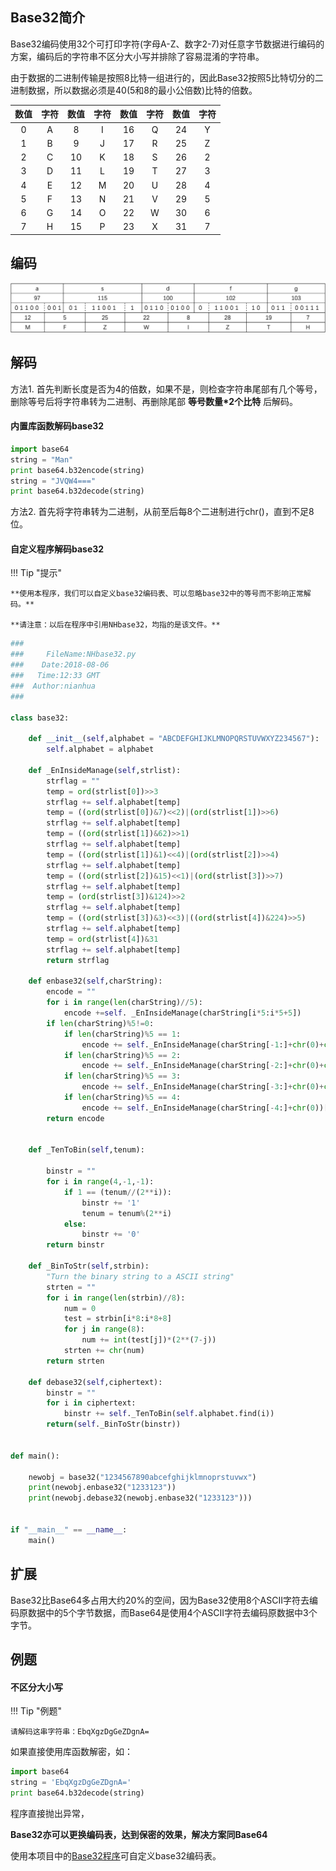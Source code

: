 ## Base32简介

Base32编码使用32个可打印字符(字母A-Z、数字2-7)对任意字节数据进行编码的方案，编码后的字符串不区分大小写并排除了容易混淆的字符串。

由于数据的二进制传输是按照8比特一组进行的，因此Base32按照5比特切分的二进制数据，所以数据必须是40(5和8的最小公倍数)比特的倍数。

| 数值 | 字符 | 数值 | 字符 | 数值 | 字符 | 数值 | 字符 |
| :-: | :-: | :-: | :-: | :-: | :-: | :-: | :-: |
| 0 | A | 8 | I | 16 | Q | 24 | Y | 
| 1 | B | 9 | J | 17 | R | 25 | Z | 
| 2 | C | 10 | K | 18 | S | 26 | 2 | 
| 3 | D | 11 | L | 19 | T | 27 | 3 | 
| 4 | E | 12 | M | 20 | U | 28 | 4 | 
| 5 | F | 13 | N | 21 | V | 29 | 5 | 
| 6 | G | 14 | O | 22 | W | 30 | 6 | 
| 7 | H | 15 | P | 23 | X | 31 | 7 | 


## 编码

![Base32-1](image/Base32-1.png)

## 解码

方法1. 首先判断长度是否为4的倍数，如果不是，则检查字符串尾部有几个等号，删除等号后将字符串转为二进制、再删除尾部 **等号数量*2个比特** 后解码。

#### 内置库函数解码base32

```python
import base64
string = "Man"
print base64.b32encode(string)
string = "JVQW4==="
print base64.b32decode(string)
```

方法2. 首先将字符串转为二进制，从前至后每8个二进制进行chr()，直到不足8位。

#### 自定义程序解码base32

!!! Tip "提示"

	**使用本程序，我们可以自定义base32编码表、可以忽略base32中的等号而不影响正常解码。**

	**请注意：以后在程序中引用NHbase32，均指的是该文件。**

```python
###
###     FileName:NHbase32.py
###    Date:2018-08-06
###   Time:12:33 GMT
###  Author:nianhua
###

class base32:

    def __init__(self,alphabet = "ABCDEFGHIJKLMNOPQRSTUVWXYZ234567"):
        self.alphabet = alphabet

    def _EnInsideManage(self,strlist):
        strflag = ""
        temp = ord(strlist[0])>>3
        strflag += self.alphabet[temp]
        temp = ((ord(strlist[0])&7)<<2)|(ord(strlist[1])>>6)
        strflag += self.alphabet[temp]
        temp = ((ord(strlist[1])&62)>>1)
        strflag += self.alphabet[temp]
        temp = ((ord(strlist[1])&1)<<4)|(ord(strlist[2])>>4)
        strflag += self.alphabet[temp]
        temp = ((ord(strlist[2])&15)<<1)|(ord(strlist[3])>>7)
        strflag += self.alphabet[temp]
        temp = (ord(strlist[3])&124)>>2
        strflag += self.alphabet[temp]
        temp = ((ord(strlist[3])&3)<<3)|((ord(strlist[4])&224)>>5)
        strflag += self.alphabet[temp]
        temp = ord(strlist[4])&31
        strflag += self.alphabet[temp]
        return strflag    
    
    def enbase32(self,charString):
        encode = ""
        for i in range(len(charString)//5):
            encode +=self. _EnInsideManage(charString[i*5:i*5+5])
        if len(charString)%5!=0:
            if len(charString)%5 == 1:
                encode += self._EnInsideManage(charString[-1:]+chr(0)+chr(0)+chr(0)+chr(0))[:2]+"======"
            if len(charString)%5 == 2:
                encode += self._EnInsideManage(charString[-2:]+chr(0)+chr(0)+chr(0))[:4]+"===="
            if len(charString)%5 == 3:
                encode += self._EnInsideManage(charString[-3:]+chr(0)+chr(0))[:5]+"==="
            if len(charString)%5 == 4:
                encode += self._EnInsideManage(charString[-4:]+chr(0))[:7]+'='
        return encode


    def _TenToBin(self,tenum):

        binstr = ""
        for i in range(4,-1,-1):
            if 1 == (tenum//(2**i)):
                binstr += '1'
                tenum = tenum%(2**i)
            else:
                binstr += '0'
        return binstr

    def _BinToStr(self,strbin):
        "Turn the binary string to a ASCII string"
        strten = ""
        for i in range(len(strbin)//8):
            num = 0
            test = strbin[i*8:i*8+8]
            for j in range(8):
                num += int(test[j])*(2**(7-j))
            strten += chr(num)
        return strten

    def debase32(self,ciphertext):
        binstr = ""
        for i in ciphertext:
            binstr += self._TenToBin(self.alphabet.find(i))
        return(self._BinToStr(binstr))


def main():

    newobj = base32("1234567890abcefghijklmnoprstuvwx")
    print(newobj.enbase32("1233123"))
    print(newobj.debase32(newobj.enbase32("1233123")))


if "__main__" == __name__:
    main()
```

## 扩展

Base32比Base64多占用大约20%的空间，因为Base32使用8个ASCII字符去编码原数据中的5个字节数据，而Base64是使用4个ASCII字符去编码原数据中3个字节。

## 例题

#### 不区分大小写

!!! Tip "例题"

	请解码这串字符串：EbqXgzDgGeZDgnA=

如果直接使用库函数解密，如：

```python
import base64
string = 'EbqXgzDgGeZDgnA='
print base64.b32decode(string)
```

程序直接抛出异常，


**Base32亦可以更换编码表，达到保密的效果，解决方案同Base64**

使用本项目中的[Base32程序](https://github.com/nian-hua/cryptography/tree/master/%E7%BC%96%E7%A0%81%E4%B8%8E%E8%A7%A3%E7%A0%81/Base32)可自定义base32编码表。